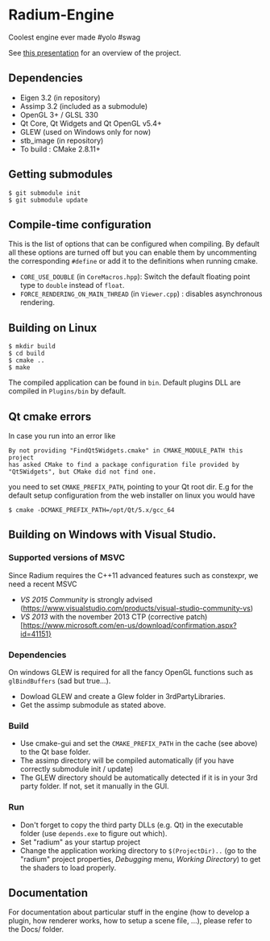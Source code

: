 # Radium-Engine
Coolest engine ever made #yolo #swag

See [this presentation](https://docs.google.com/presentation/d/12W2KXY7ctJXFIelmgNEn7obiBv_E4bmcMl3mXeJPVgc/edit?usp=sharing)
for an overview of the project.

## Dependencies 
* Eigen 3.2 (in repository)
* Assimp 3.2 (included as a submodule)
* OpenGL 3+ / GLSL 330
* Qt Core, Qt Widgets and Qt OpenGL v5.4+ 
* GLEW (used on Windows only for now)
* stb_image (in repository)
* To build : CMake 2.8.11+

## Getting submodules 
```
$ git submodule init
$ git submodule update
```

## Compile-time configuration
This is the list of options that can be configured when compiling. By default all these options are turned off
but you can enable them by uncommenting the corresponding `#define` or add it to the definitions when running cmake. 
* `CORE_USE_DOUBLE` (in `CoreMacros.hpp`): Switch the default floating point type to `double` instead of `float`.
* `FORCE_RENDERING_ON_MAIN_THREAD` (in `Viewer.cpp`) : disables asynchronous rendering.

## Building on Linux
```
$ mkdir build
$ cd build
$ cmake ..
$ make
```
The compiled application can be found in `bin`. Default plugins DLL are compiled in
`Plugins/bin` by default.

## Qt cmake errors
In case you run into an error like
```
By not providing "FindQt5Widgets.cmake" in CMAKE_MODULE_PATH this project
has asked CMake to find a package configuration file provided by
"Qt5Widgets", but CMake did not find one.
```
you need to set `CMAKE_PREFIX_PATH`, pointing to your Qt root dir.
E.g for the default setup configuration from the web installer on linux you would have
```
$ cmake -DCMAKE_PREFIX_PATH=/opt/Qt/5.x/gcc_64
```
## Building on Windows with Visual Studio.

### Supported versions of MSVC
Since Radium requires the C++11 advanced features such as constexpr, we need a recent MSVC
* *VS 2015 Community* is strongly advised (https://www.visualstudio.com/products/visual-studio-community-vs)
* *VS 2013* with the november 2013 CTP (corrective patch)[https://www.microsoft.com/en-us/download/confirmation.aspx?id=41151} 
 
### Dependencies
On windows GLEW is required for all the fancy OpenGL functions such as `glBindBuffers` (sad but true...).
* Dowload GLEW and create a Glew folder in 3rdPartyLibraries.
* Get the assimp submodule as stated above.

### Build

* Use cmake-gui and set the `CMAKE_PREFIX_PATH` in the cache (see above) to the Qt base folder.
* The assimp directory will be compiled automatically (if you have correctly submodule init / update) 
* The GLEW directory should be automatically detected if it is in your 3rd party folder. If not, set it manually in the GUI.

### Run

* Don't forget to copy the third party DLLs (e.g. Qt) in the executable folder (use `depends.exe` to figure out which).
* Set "radium" as your startup project
* Change the application working directory to `$(ProjectDir)..` (go to the "radium" project properties, *Debugging* menu, *Working Directory*) to get the shaders to load properly.

## Documentation
For documentation about particular stuff in the engine (how to develop a plugin, how renderer works, how to setup a scene file, ...),
please refer to the Docs/ folder.
